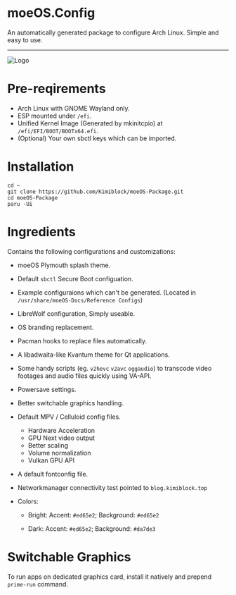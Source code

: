 # moeOS.Config

An automatically generated package to configure Arch Linux. Simple and easy to use.

---

![Logo](https://raw.githubusercontent.com/Kimiblock/moeOS.config/master/usr/share/icons/hicolor/scalable/apps/moeos.svg)

# Pre-reqirements
- Arch Linux with GNOME Wayland only.
- ESP mounted under `/efi`.
- Unified Kernel Image (Generated by mkinitcpio) at `/efi/EFI/BOOT/BOOTx64.efi`.
- (Optional) Your own sbctl keys which can be imported.

# Installation

```
cd ~
git clone https://github.com/Kimiblock/moeOS-Package.git
cd moeOS-Package
paru -Ui
```

# Ingredients

Contains the following configurations and customizations:

- moeOS Plymouth splash theme.
- Default `sbctl` Secure Boot configuation.
- Example configuraions which can't be generated. (Located in `/usr/share/moeOS-Docs/Reference Configs`)
- LibreWolf configuration, Simply useable.
- OS branding replacement.
- Pacman hooks to replace files automatically.
- A libadwaita-like Kvantum theme for Qt applications.
- Some handy scripts (eg. `v2hevc` `v2avc` `oggaudio`) to transcode video footages and audio files quickly using VA-API.
- Powersave settings.
- Better switchable graphics handling.
- Default MPV / Celluloid config files.
    * Hardware Acceleration
    * GPU Next video output
    * Better scaling
    * Volume normalization
    * Vulkan GPU API

- A default fontconfig file.

- Networkmanager connectivity test pointed to `blog.kimiblock.top`

- Colors:
  
  - Bright: Accent: `#ed65e2`; Background: `#ed65e2`
  
  - Dark: Accent: `#ed65e2`; Background: `#da7de3`

# Switchable Graphics
To run apps on dedicated graphics card, install it natively and prepend `prime-run` command.
